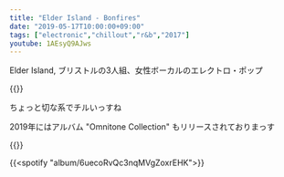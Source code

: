 ```yaml
---
title: "Elder Island - Bonfires"
date: "2019-05-17T10:00:00+09:00"
tags: ["electronic","chillout","r&b","2017"]
youtube: 1AEsyQ9AJws
---
```


Elder Island, ブリストルの3人組、女性ボーカルのエレクトロ・ポップ

{{<youtube src="1AEsyQ9AJws" title="Elder Island - Bonfires">}}

ちょっと切な系でチルいっすね

2019年にはアルバム "Omnitone Collection" もリリースされておりまっす

{{<youtube src="QyH6tO65plY" title="Elder Island - You & I">}}

{{<spotify "album/6uecoRvQc3nqMVgZoxrEHK">}}

